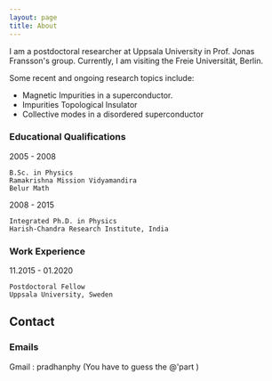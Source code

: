 ```yaml
---
layout: page
title: About
---
```




<p class="message">
I am a postdoctoral researcher at Uppsala University in Prof. Jonas Fransson's group. Currently, I am visiting the Freie Universität, Berlin.
</p>

Some recent and ongoing research topics include:

- Magnetic Impurities in a superconductor.
- Impurities Topological Insulator
- Collective modes in a disordered superconductor


### Educational Qualifications


2005 - 2008

    B.Sc. in Physics
    Ramakrishna Mission Vidyamandira
    Belur Math

2008 - 2015

    Integrated Ph.D. in Physics
    Harish-Chandra Research Institute, India


### Work Experience

11.2015 - 01.2020

    Postdoctoral Fellow
    Uppsala University, Sweden


## Contact

### Emails

  Gmail : pradhanphy
  (You have to guess the @'part )


